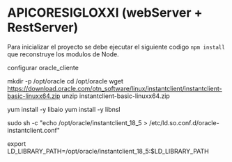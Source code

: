 # APICORESIGLOXXI (webServer + RestServer)


Para inicializar el proyecto se debe ejecutar el siguiente codigo ```npm install ``` que reconstruye los modulos de Node.


configurar oracle_cliente

mkdir -p /opt/oracle
cd /opt/oracle
wget https://download.oracle.com/otn_software/linux/instantclient/instantclient-basic-linuxx64.zip
unzip instantclient-basic-linuxx64.zip

yum install -y libaio
yum install -y libnsl

sudo sh -c "echo /opt/oracle/instantclient_18_5 > /etc/ld.so.conf.d/oracle-instantclient.conf"


export LD_LIBRARY_PATH=/opt/oracle/instantclient_18_5:$LD_LIBRARY_PATH